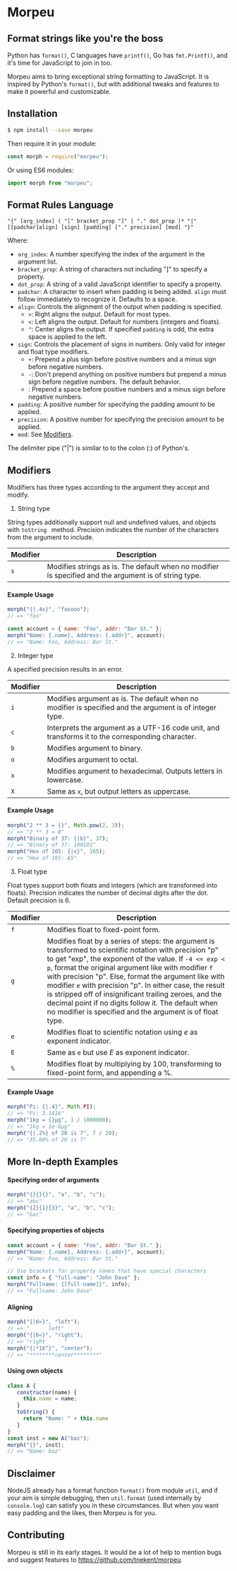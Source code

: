 # Morpeu
## Format strings like you're the boss
Python has `format()`, C languages have `printf()`, Go has `fmt.Printf()`, and it's time for JavaScript to join in too.

Morpeu aims to bring exceptional string formatting to JavaScript. It is inspired by Python's `format()`, but with additional tweaks and features to make it powerful and customizable.

## Installation
```bash
$ npm install --save morpeu
```
Then require it in your module:
```js
const morph = require("morpeu");
```
Or using ES6 modules:
```js
import morph from "morpeu";
```

## Format Rules Language
```
"{" [arg_index] ( "[" bracket_prop "]" | "." dot_prop )* "|" [[padchar]align] [sign] [padding] ["." precision] [mod] "}"
```
Where:
* `arg_index`: A number specifying the index of the argument in the argument list.
* `bracket_prop`: A string of characters not including "]" to specify a property.
* `dot_prop`: A string of a valid JavaScript identifier to specify a property.
* `padchar`: A character to insert when padding is being added. `align` must follow immediately to recognize it. Defaults to a space.
* `align`: Controls the alignment of the output when padding is specified.
   * `>`: Right aligns the output. Default for most types.
   * `<`: Left aligns the output. Default for numbers (integers and floats).
   * `^`: Center aligns the output. If specified `padding` is odd, the extra space is applied to the left.
* `sign`: Controls the placement of signs in numbers. Only valid for integer and float type modifiers.
   * `+`: Prepend a plus sign before positive numbers and a minus sign before negative numbers.
   * `-`: Don't prepend anything on positive numbers but prepend a minus sign before negative numbers. The default behavior.
   * <space>: Prepend a space before positive numbers and a minus sign before negative numbers.
* `padding`: A positive number for specifying the padding amount to be applied.
* `precision`: A positive number for specifying the precision amount to be applied.
* `mod`: See [Modifiers](#Modifiers).

The delimiter pipe ("|") is similar to to the colon (:) of Python's.

## Modifiers
Modifiers has three types according to the argument they accept and modify.

1. String type

String types additionally support null and undefined values, and objects with `toString ` method.
Precision indicates the number of the characters from the argument to include.

| Modifier | Description |
| -------- | ----------- |
| `s` | Modifies strings as is. The default when no modifier is specified and the argument is of string type. |

#### Example Usage
```js
morph("{|.4s}", "fooooo");
// => "foo"

const account = { name: "Foo", addr: "Bar St." };
morph("Name: {.name}, Address: {.addr}", account);
// => "Name: Foo, Address: Bar St."
```

2. Integer type

A specified precision results in an error.

| Modifier | Description |
| -------- | ----------- |
| `i` | Modifies argument as is. The default when no modifier is specified and the argument is of integer type. |
| `c` | Interprets the argument as a UTF-16 code unit, and transforms it to the corresponding character. |
| `b` | Modifies argument to binary. |
| `o` | Modifies argument to octal. |
| `x` | Modifies argument to hexadecimal. Outputs letters in lowercase. |
| `X` | Same as `x`, but output letters as uppercase.  |

#### Example Usage
```js
morph("2 ** 3 = {}", Math.pow(2, 3));
// => "2 ** 3 = 8"
morph("Binary of 37: {|b}", 37);
// => "Binary of 37: 100101"
morph("Hex of 165: {|x}", 165);
// => "Hex of 165: A5"
```

3. Float type

Float types support both floats and integers (which are transformed into floats).
Precision indicates the number of decimal digits after the dot. Default precision is 6.

| Modifier | Description |
| -------- | ----------- |
| `f` | Modifies float to fixed-point form. |
| `g` | Modifies float by a series of steps: the argument is transformed to scientific notation with precision "p" to get "exp", the exponent of the value. If `-4 <= exp < p`, format the original argument like with modifier `f` with precision "p". Else, format the argument like with modifier `e` with precision "p". In either case, the result is stripped off of insignificant trailing zeroes, and the decimal point if no digits follow it. The default when no modifier is specified and the argument is of float type. |
| `e` | Modifies float to scientific notation using _e_ as exponent indicator. |
| `E` | Same as `e` but use _E_ as exponent indicator. |
| `%` | Modifies float by multiplying by 100, transforming to fixed-point form, and appending a %. |
    
#### Example Usage
```js
morph("Pi: {|.4}", Math.PI);
// => "Pi: 3.1416"
morph("1kg = {}μg", 1 / 1000000);
// => "1kg = 1e-6μg"
morph("{|.2%} of 20 is 7", 7 / 20);
// => "35.00% of 20 is 7"
```

## More In-depth Examples
#### Specifying order of arguments
```js
morph("{}{}{}", "a", "b", "c");
// => "abc"
morph("{2}{1}{3}", "a", "b", "c");
// => "bac"
```

#### Specifying properties of objects
```js
const account = { name: "Foo", addr: "Bar St." };
morph("Name: {.name}, Address: {.addr}", account);
// => "Name: Foo, Address: Bar St."

// Use brackets for property names that have special characters
const info = { "full-name": "John Dave" };
morph("Fullname: {[full-name]}", info);
// => "Fullname: John Dave"
```

#### Aligning
```js
morph("{|6>}", "left");
// => "      left"
morph("{|6<}", "right");
// => "right      "
morph("{|*16^}", "center");
// => "********center********"
```

#### Using own objects
```js
class A {
   constructor(name) {
     this.name = name;
   }
   toString() {
     return "Name: " + this.name
   }
}
const inst = new A("baz");
morph("{}", inst);
// => "Name: baz"
```

## Disclaimer
NodeJS already has a format function `format()` from module `util`, and if your aim is simple debugging, then `util.format` (used internally by `console.log`) can satisfy you in these circumstances. But when you want easy padding and the likes, then Morpeu is for you.

## Contributing
Morpeu is still in its early stages. It would be a lot of help to mention bugs and suggest features to <https://github.com/tnekent/morpeu>.
